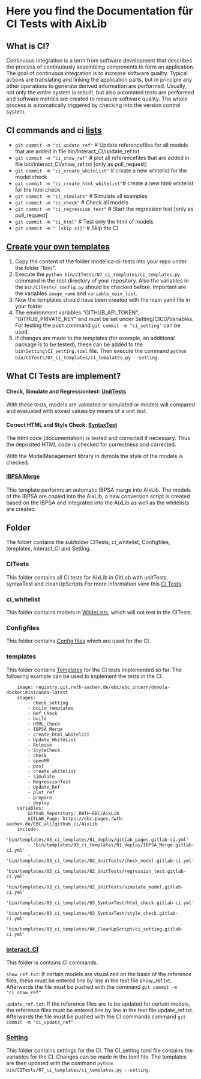 # Here you find the Documentation für CI Tests with AixLib
## What is CI?

Continuous integration is a term from software development that describes the process of continuously assembling components to form an application. 
The goal of continuous integration is to increase software quality.
Typical actions are translating and linking the application parts, but in principle any other operations to generate derived information are performed. 
Usually, not only the entire system is rebuilt, but also automated tests are performed and software metrics are created to measure software quality. 
The whole process is automatically triggered by checking into the version control system.


## CI commands and ci [lists](interact_CI)

- `git commit -m "ci_update_ref"` 			# Update referencefiles for all models that are added in file bin/interact_CI/update_ref.txt  
- `git commit -m "ci_show_ref"`	  			# plot all referencefiles that are added in file bin/interact_CI/show_ref.txt [only as pull_request]
- `git commit -m "ci_create_whitelist"` 	# create a new whitelist for the model check
- `git commit -m "ci_create_html_whitelist"`# create a new html whitelist for the html check
- `git commit -m "ci_simulate"` 	  		# Simulate all examples
- `git commit -m "ci_check"` 		  		# Check all models
- `git commit -m "ci_regression_test"` 		# Start the regression test [only as pull_request]
- `git commit -m "ci_html"` 				# Test only the html of models
- `git commit -m " [skip ci]"` 				# Skip the CI

## [Create your own templates](https://git.rwth-aachen.de/EBC/EBC_all/gitlab_ci/templates)

1. Copy the content of the folder modelica-ci-tests into your repo under the folder "bin/".
2. Execute the `python bin/CITests/07_ci_templates/ci_templates.py` command in the root directory of your repository. Also the variables in the `bin/CITests/_config.py` should be checked before. Important are the variables `image_name` and `variable_main_list`.
3. Now the templates should have been created with the main yaml file in your folder
4. The environment variables "GITHUB_API_TOKEN", "GITHUB_PRIVATE_KEY" and  must be set under Setting/CICD/Variables. For testing the push command `git commit -m "ci_setting"` can be used.
5. If changes are made to the templates (for example, an additional package is to be tested), these can be added to the `bin\Setting\CI_setting.toml` file. Then execute the command `python bin/CITests/07_ci_templates/ci_templates.py --setting`.

## What CI Tests are implement?
#### Check, Simulate and Regressiontest: [UnitTests](CITests/02_UnitTests)

With these tests, models are validated or simulated or models will  compared and evaluated with stored values by means of a unit test.

#### Correct HTML and Style Check: [SyntaxTest](CITests/03_SyntaxTests)

The html code (documentation) is tested and corrected if necessary. Thus the deposited HTML code is checked for correctness and corrected.

With the ModelManagement library in dymola the style of the models is checked. 

#### [IBPSA Merge](CITests/06_deploy/IBPSA_Merge)
This template performs an automatic IBPSA merge into AixLib. The models of the IBPSA are copied into the AixLib, a new conversion script is created based on the IBPSA and integrated into the AixLib as well as the whitelists are created.

## Folder 
The folder contains the subfolder CITests, ci_whitelist,  Configfiles, templates, interact_CI and Setting. 

### CITests
This folder contains all CI tests for AixLib in GitLab with unitTests, syntaxTest and cleanUpScripts
For more information view this [CI Tests](CITests).

### ci_whitelist
This folder contains models in [WhiteLists](ci_whitelist), which will not test in the CITests.


### Configfiles

This folder contains [Config files](Configfiles) which are used for the CI. 

### templates
This folder contains [Templates](templates/03_ci_templates) for the CI tests implemented so far. The following example can be used to implement the tests in the CI. 
			
		image: registry.git.rwth-aachen.de/ebc/ebc_intern/dymola-docker:miniconda-latest
		stages:
			- check_setting
			- build_templates
			- Ref_Check
			- build
			- HTML_Check
			- IBPSA_Merge
			- create_html_whitelist
			- Update_WhiteList
			- Release
			- StyleCheck
			- check
			- openMR
			- post
			- create_whitelist
			- simulate
			- RegressionTest
			- Update_Ref
			- plot_ref
			- prepare
			- deploy
		variables:
			Github_Repository: RWTH-EBC/AixLib
			GITLAB_Page: https://ebc.pages.rwth-aachen.de/EBC_all/github_ci/AixLib
		include:
			- 'bin/templates/03_ci_templates/01_deploy/gitlab_pages.gitlab-ci.yml'  
			- 'bin/templates/03_ci_templates/01_deploy/IBPSA_Merge.gitlab-ci.yml'  
			- 'bin/templates/03_ci_templates/02_UnitTests/check_model.gitlab-ci.yml'  
			- 'bin/templates/03_ci_templates/02_UnitTests/regression_test.gitlab-ci.yml'  
			- 'bin/templates/03_ci_templates/02_UnitTests/simulate_model.gitlab-ci.yml'  
			- 'bin/templates/03_ci_templates/03_SyntaxTest/html_check.gitlab-ci.yml'  
			- 'bin/templates/03_ci_templates/03_SyntaxTest/style_check.gitlab-ci.yml' 
			- 'bin/templates/03_ci_templates/04_CleanUpScript/ci_setting.gitlab-ci.yml'

### [interact_CI](interact_CI)

This folder is contains CI commands. 

`show_ref.txt`: If certain models are visualized on the basis of the reference files, these must be entered line by line in the text file show_ref.txt. Afterwards the file must be pushed with the command `git commit -m "ci_show_ref"`
 
`update_ref.txt`: If the reference files are to be updated for certain models, the reference files must be entered line by line in the text file update_ref.txt. Afterwards the file must be pushed with the CI commands command `git commit -m "ci_update_ref"`

### [Setting](Setting)

This folder contains settings for the CI. The CI_setting.toml file contains the variables for the CI. Changes can be made in the toml file. The templates are then updated with the command `python bin/CITests/07_ci_templates/ci_templates.py --setting`.
